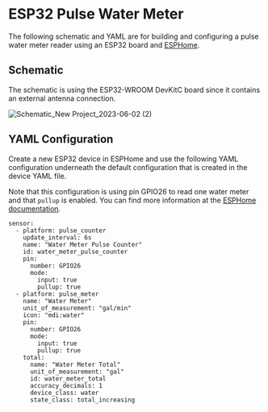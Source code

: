 # ESP32 Pulse Water Meter

The following schematic and YAML are for building and configuring a pulse water meter reader using an ESP32 board and [ESPHome](https://esphome.io/).

## Schematic
The schematic is using the ESP32-WROOM DevKitC board since it contains an external antenna connection.

![Schematic_New Project_2023-06-02 (2)](https://github.com/kalinchuk/esp32_pulse_meter/assets/1035984/85db671c-8e7c-491f-ad05-b385638cae6d)

## YAML Configuration

Create a new ESP32 device in ESPHome and use the following YAML configuration underneath the default configuration that is created in the device YAML file.

Note that this configuration is using pin GPIO26 to read one water meter and that `pullup` is enabled. You can find more information at the [ESPHome documentation](https://esphome.io/components/sensor/pulse_counter.html).

```
sensor:
  - platform: pulse_counter
    update_interval: 6s
    name: "Water Meter Pulse Counter"
    id: water_meter_pulse_counter
    pin:
      number: GPIO26
      mode:
        input: true
        pullup: true
  - platform: pulse_meter
    name: "Water Meter"
    unit_of_measurement: "gal/min"
    icon: "mdi:water"
    pin:
      number: GPIO26
      mode:
        input: true
        pullup: true
    total:
      name: "Water Meter Total"
      unit_of_measurement: "gal"
      id: water_meter_total
      accuracy_decimals: 1
      device_class: water
      state_class: total_increasing
```
